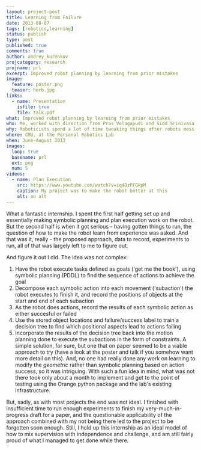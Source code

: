 ```yaml
---
layout: project-post
title: Learning from Failure
date: 2013-08-07
tags: [robotics,learning]
status: publish
type: post
published: true
comments: true
author: andrey_kurenkov
projcategory: research
projname: prl
excerpt: Improved robot planning by learning from prior mistakes
image:
  feature: poster.png
  teaser: herb.jpg
links:
  - name: Presentation
    isfile: true
    file: talk.pdf
what: Improved robot planning by learning from prior mistakes
who: Me, worked with direction from Pras Velagapudi and Sidd Srinivasa
why: Roboticists spend a lot of time tweaking things after robots mess up, and the idea was to try and find a way to automate that with learning
where: CMU, at the Personal Robotics Lab
when: June-August 2013
images:
  loop: true
  basename: prl
  ext: png
  num: 5
videos:
  - name: Plan Execution
    src: https://www.youtube.com/watch?v=iq4DzPFGHpM
    caption: My project was to make the robot better at this
    alt: an alt
---
```

What a fantastic internship. I spent the first half getting set up and essentially making symbolic planning and plan execution work on the robot. But the second half 
is when it got serious - having gotten things to run, the question of how to make the robot learn from experience was asked. And that was it, really - the proposed approach,
data to record, experiments to run, all of that was largely left to me to figure out. 

And figure it out I did. The idea was not complex:
1. Have the robot execute tasks defined as goals ('get me the book'), using symbolic planning (PDDL) to find the sequence of actions to achieve the goal
2. Decompose each symbolic action into each movement ('subaction') the robot executes to finish it, and record the positions of objects at the start and end of each subaction
3. As the robot does actions, record the results of each symbolic action as either succesful or failed
4. Use the stored object locations and failure/success label to train a decision tree to find which positional aspects lead to actions failing
5. Incorporate the results of the decision tree back into the motion planning done to execute the subactions in the form of constraints.
A simple solution, for sure, but one that on paper seemed to be a viable approach to try (have a look at the poster and talk if you somehow want more detail on this). And, no one had really done any work on learning to modify the *geometric* rather than symbolic planning based on action success, so it was intriguing. With such a fun idea in mind, what was not there took only about a month to implement and get to the point of testing using the Orange python package and the lab's existing infrastructure.

But, sadly, as with most projects the end was not ideal. I finished with insufficient time to run enough experiments to finish my very-much-in-progress draft for a paper, and
the questionable applicability of the approach combined with my not being there led to the project to be forgotten soon enough. Still, I hold up this internship as an ideal model
of how to mix supervision with independence and challenge, and am still fairly proud of what I managed to get done while there.

